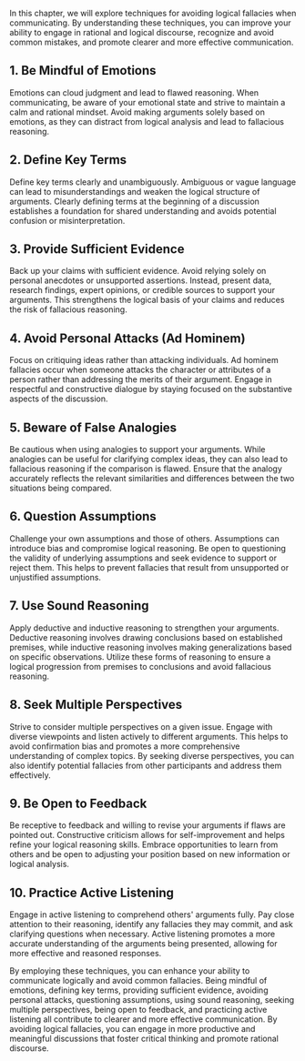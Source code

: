 
In this chapter, we will explore techniques for avoiding logical fallacies when communicating. By understanding these techniques, you can improve your ability to engage in rational and logical discourse, recognize and avoid common mistakes, and promote clearer and more effective communication.

**1. Be Mindful of Emotions**
-----------------------------

Emotions can cloud judgment and lead to flawed reasoning. When communicating, be aware of your emotional state and strive to maintain a calm and rational mindset. Avoid making arguments solely based on emotions, as they can distract from logical analysis and lead to fallacious reasoning.

**2. Define Key Terms**
-----------------------

Define key terms clearly and unambiguously. Ambiguous or vague language can lead to misunderstandings and weaken the logical structure of arguments. Clearly defining terms at the beginning of a discussion establishes a foundation for shared understanding and avoids potential confusion or misinterpretation.

**3. Provide Sufficient Evidence**
----------------------------------

Back up your claims with sufficient evidence. Avoid relying solely on personal anecdotes or unsupported assertions. Instead, present data, research findings, expert opinions, or credible sources to support your arguments. This strengthens the logical basis of your claims and reduces the risk of fallacious reasoning.

**4. Avoid Personal Attacks (Ad Hominem)**
------------------------------------------

Focus on critiquing ideas rather than attacking individuals. Ad hominem fallacies occur when someone attacks the character or attributes of a person rather than addressing the merits of their argument. Engage in respectful and constructive dialogue by staying focused on the substantive aspects of the discussion.

**5. Beware of False Analogies**
--------------------------------

Be cautious when using analogies to support your arguments. While analogies can be useful for clarifying complex ideas, they can also lead to fallacious reasoning if the comparison is flawed. Ensure that the analogy accurately reflects the relevant similarities and differences between the two situations being compared.

**6. Question Assumptions**
---------------------------

Challenge your own assumptions and those of others. Assumptions can introduce bias and compromise logical reasoning. Be open to questioning the validity of underlying assumptions and seek evidence to support or reject them. This helps to prevent fallacies that result from unsupported or unjustified assumptions.

**7. Use Sound Reasoning**
--------------------------

Apply deductive and inductive reasoning to strengthen your arguments. Deductive reasoning involves drawing conclusions based on established premises, while inductive reasoning involves making generalizations based on specific observations. Utilize these forms of reasoning to ensure a logical progression from premises to conclusions and avoid fallacious reasoning.

**8. Seek Multiple Perspectives**
---------------------------------

Strive to consider multiple perspectives on a given issue. Engage with diverse viewpoints and listen actively to different arguments. This helps to avoid confirmation bias and promotes a more comprehensive understanding of complex topics. By seeking diverse perspectives, you can also identify potential fallacies from other participants and address them effectively.

**9. Be Open to Feedback**
--------------------------

Be receptive to feedback and willing to revise your arguments if flaws are pointed out. Constructive criticism allows for self-improvement and helps refine your logical reasoning skills. Embrace opportunities to learn from others and be open to adjusting your position based on new information or logical analysis.

**10. Practice Active Listening**
---------------------------------

Engage in active listening to comprehend others' arguments fully. Pay close attention to their reasoning, identify any fallacies they may commit, and ask clarifying questions when necessary. Active listening promotes a more accurate understanding of the arguments being presented, allowing for more effective and reasoned responses.

By employing these techniques, you can enhance your ability to communicate logically and avoid common fallacies. Being mindful of emotions, defining key terms, providing sufficient evidence, avoiding personal attacks, questioning assumptions, using sound reasoning, seeking multiple perspectives, being open to feedback, and practicing active listening all contribute to clearer and more effective communication. By avoiding logical fallacies, you can engage in more productive and meaningful discussions that foster critical thinking and promote rational discourse.
